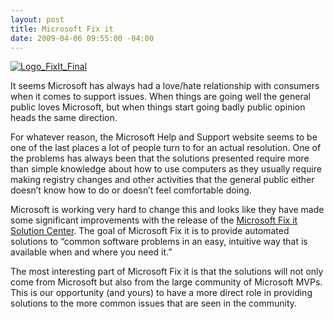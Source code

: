 ```yaml
---
layout: post
title: Microsoft Fix it
date: 2009-04-06 09:55:00 -04:00
---
```


[![Logo_FixIt_Final](http://gwb.blob.core.windows.net/sdorman/WindowsLiveWriter/MicrosoftFixit_88B6/Logo_FixIt_Final_thumb.png "Logo_FixIt_Final")](http://gwb.blob.core.windows.net/sdorman/WindowsLiveWriter/MicrosoftFixit_88B6/Logo_FixIt_Final_2.png)

It seems Microsoft has always had a love/hate relationship with consumers when it comes to support issues. When things are going well the general public loves Microsoft, but when things start going badly public opinion heads the same direction.

For whatever reason, the Microsoft Help and Support website seems to be one of the last places a lot of people turn to for an actual resolution. One of the problems has always been that the solutions presented require more than simple knowledge about how to use computers as they usually require making registry changes and other activities that the general public either doesn’t know how to do or doesn’t feel comfortable doing.

Microsoft is working very hard to change this and looks like they have made some significant improvements with the release of the [Microsoft Fix it Solution Center](http://support.microsoft.com/fixit#tab0). The goal of Microsoft Fix it is to provide automated solutions to “common software problems in an easy, intuitive way that is available when and where you need it.”

The most interesting part of Microsoft Fix it is that the solutions will not only come from Microsoft but also from the large community of Microsoft MVPs. This is our opportunity (and yours) to have a more direct role in providing solutions to the more common issues that are seen in the community.

